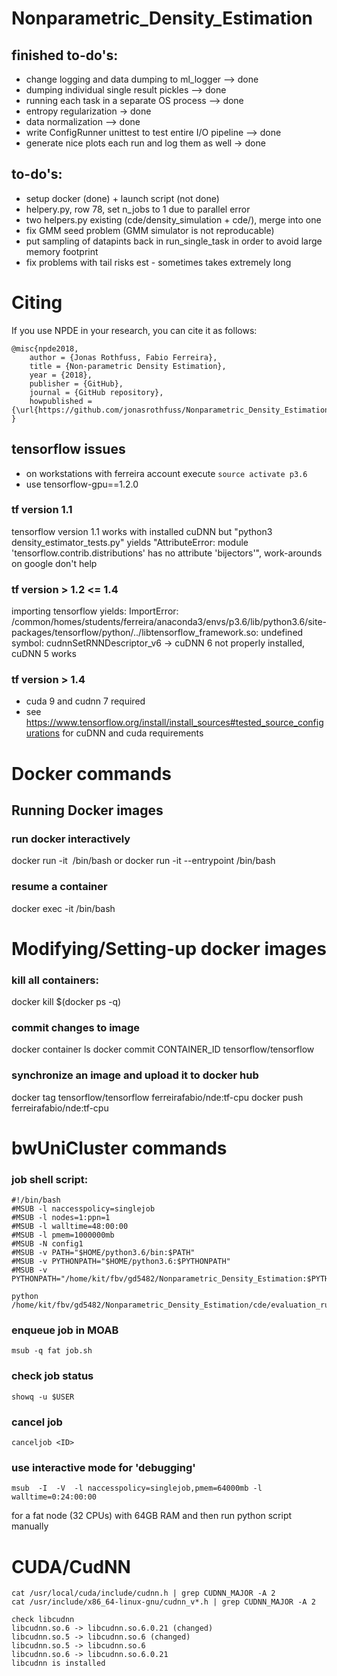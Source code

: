 # Nonparametric_Density_Estimation

## finished to-do's:
- change logging and data dumping to ml_logger --> done
- dumping individual single result pickles --> done
- running each task in a separate OS process --> done
- entropy regularization -> done
- data normalization --> done
- write ConfigRunner unittest to test entire I/O pipeline --> done
- generate nice plots each run and log them as well -> done

## to-do's:
- setup docker (done) + launch script (not done)
- helpery.py, row 78, set n_jobs to 1 due to parallel error
- two helpers.py existing (cde/density_simulation + cde/), merge into one
- fix GMM seed problem (GMM simulator is not reproducable)
- put sampling of datapints back in run_single_task in order to avoid large memory footprint
- fix problems with tail risks est - sometimes takes extremely long

# Citing
If you use NPDE in your research, you can cite it as follows:

```
@misc{npde2018,
    author = {Jonas Rothfuss, Fabio Ferreira},
    title = {Non-parametric Density Estimation},
    year = {2018},
    publisher = {GitHub},
    journal = {GitHub repository},
    howpublished = {\url{https://github.com/jonasrothfuss/Nonparametric_Density_Estimation}},
}
```


## tensorflow issues
- on workstations with ferreira account execute ```source activate p3.6```
- use tensorflow-gpu==1.2.0

### tf version 1.1
tensorflow version 1.1 works with installed cuDNN but "python3 density_estimator_tests.py" yields
"AttributeError: module 'tensorflow.contrib.distributions' has no attribute 'bijectors'", work-arounds on google don't help

### tf version > 1.2 <= 1.4 
importing tensorflow yields:
ImportError: /common/homes/students/ferreira/anaconda3/envs/p3.6/lib/python3.6/site-packages/tensorflow/python/../libtensorflow_framework.so: undefined symbol: cudnnSetRNNDescriptor_v6
-> cuDNN 6 not properly installed, cuDNN 5 works
### tf version > 1.4
- cuda 9 and cudnn 7 required
- see https://www.tensorflow.org/install/install_sources#tested_source_configurations for cuDNN and cuda requirements

# Docker commands

## Running Docker images
### run docker interactively
docker run -it <image> /bin/bash
    or
docker run -it --entrypoint /bin/bash <image>
    
### resume a container
docker exec -it <container-id> /bin/bash

# Modifying/Setting-up docker images
### kill all containers:
docker kill $(docker ps -q)

### commit changes to image
docker container ls
docker commit CONTAINER_ID tensorflow/tensorflow

### synchronize an image and upload it to docker hub
docker tag tensorflow/tensorflow ferreirafabio/nde:tf-cpu
docker push ferreirafabio/nde:tf-cpu

# bwUniCluster commands
### job shell script:

````
#!/bin/bash
#MSUB -l naccesspolicy=singlejob
#MSUB -l nodes=1:ppn=1
#MSUB -l walltime=48:00:00
#MSUB -l pmem=1000000mb
#MSUB -N config1
#MSUB -v PATH="$HOME/python3.6/bin:$PATH"
#MSUB -v PYTHONPATH="$HOME/python3.6:$PYTHONPATH"
#MSUB -v PYTHONPATH="/home/kit/fbv/gd5482/Nonparametric_Density_Estimation:$PYTHONPATH"

python /home/kit/fbv/gd5482/Nonparametric_Density_Estimation/cde/evaluation_runs/question1_noise_reg_x/configuration.py
````

### enqueue job in MOAB
```
msub -q fat job.sh
```
### check job status
```
showq -u $USER
```

### cancel job
```
canceljob <ID>
```

### use interactive mode for 'debugging'
```
msub  -I  -V  -l naccesspolicy=singlejob,pmem=64000mb -l walltime=0:24:00:00
```
for a fat node (32 CPUs) with 64GB RAM and then run python script manually

# CUDA/CudNN
```
cat /usr/local/cuda/include/cudnn.h | grep CUDNN_MAJOR -A 2
cat /usr/include/x86_64-linux-gnu/cudnn_v*.h | grep CUDNN_MAJOR -A 2
```

```
check libcudnn 
libcudnn.so.6 -> libcudnn.so.6.0.21 (changed)
libcudnn.so.5 -> libcudnn.so.6 (changed)
libcudnn.so.5 -> libcudnn.so.6
libcudnn.so.6 -> libcudnn.so.6.0.21
libcudnn is installed
```

